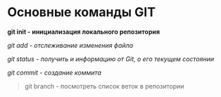 # Основные команды GIT

**git init - инициализация локального репозитория**

*git add - отслеживание изменения файла*

*git status - получить и информацию от Git, о его текущем состоянии*

*git commit - создание коммита*
> git branch - посмотреть список веток в репозитории